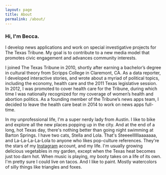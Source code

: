 ```yaml
---
layout: page
title: About
permalink: /about/
---
```

<div class="about-me">
  <h3>Hi, I'm Becca.</h3>

  <p>I develop news applications and work on special investigative projects for The Texas Tribune. My goal is to contribute to a new media model that promotes civic engagement and advances community interests.</p>
  <p>I joined The Texas Tribune in 2010, shortly after earning a bachelor’s degree in cultural theory from Scripps College in Claremont, CA. As a data reporter, I developed interactive stories, and wrote about a myriad of political topics, including the economy, health care and the 2011 Texas legislative session. In 2012, I was promoted to cover health care for the Tribune, during which time I was nationally recognized for my coverage of women’s health and abortion politics. As a founding member of the Tribune’s news apps team, I decided to leave the health care beat in 2014 to work on news apps full-time. </p>
  <p>In my unprofessional life, I'm a super nerdy lady from Austin. I like to bike and explore all the new places popping up in the city. And at the end of a long, hot Texas day, there's nothing better than going night swimming at Barton Springs. I have two cats, Stella and Lola. That's Steeeellllllaaaaaaa, and La-La-La-La-Lola to anyone who likes pop-culture references. They're the stars of my  <a href="http://instagram.com/hello_becca">Instagram</a> account, and my life. I'm usually growing delicious vegetables in my garden, except when the Texas heat becomes just too darn hot. When music is playing, my booty takes on a life of its own. I'm pretty sure I could live on tacos. And I like to paint. Mostly watercolors of silly things like triangles and foxes. </p>
</div>
